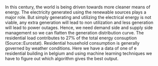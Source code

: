 In this century, the world is being driven towards more cleaner means of energy. The electricity generated using the renewable sources plays a major role. But simply generating and utilizing the electrical energy is not viable, any extra generation will lead to non utilization and less generation will lead to power outages. Hence, we need demand side and supply side management so we can flatten the generation distribution curve. The residential load contributes to 27% of the total energy consuption (Source::Eurostat). Residential household consumption is generally governed by weather conditions. Here we have a data of one of e residential building in belgium and using machine learning techniques we have to figure out which algorithm gives the best output.
